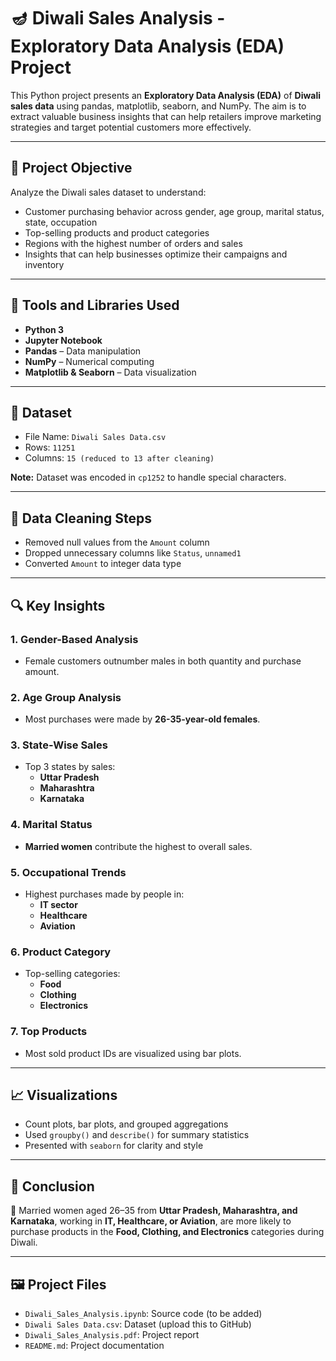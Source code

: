 # 🪔 Diwali Sales Analysis - Exploratory Data Analysis (EDA) Project

This Python project presents an **Exploratory Data Analysis (EDA)** of **Diwali sales data** using pandas, matplotlib, seaborn, and NumPy. The aim is to extract valuable business insights that can help retailers improve marketing strategies and target potential customers more effectively.

---

## 📌 Project Objective

Analyze the Diwali sales dataset to understand:
- Customer purchasing behavior across gender, age group, marital status, state, occupation
- Top-selling products and product categories
- Regions with the highest number of orders and sales
- Insights that can help businesses optimize their campaigns and inventory

---

## 🧰 Tools and Libraries Used

- **Python 3**
- **Jupyter Notebook**
- **Pandas** – Data manipulation
- **NumPy** – Numerical computing
- **Matplotlib & Seaborn** – Data visualization

---

## 📁 Dataset

- File Name: `Diwali Sales Data.csv`  
- Rows: `11251`  
- Columns: `15 (reduced to 13 after cleaning)`

**Note:** Dataset was encoded in `cp1252` to handle special characters.

---

## 🧹 Data Cleaning Steps

- Removed null values from the `Amount` column
- Dropped unnecessary columns like `Status`, `unnamed1`
- Converted `Amount` to integer data type

---

## 🔍 Key Insights

### 1. **Gender-Based Analysis**
- Female customers outnumber males in both quantity and purchase amount.

### 2. **Age Group Analysis**
- Most purchases were made by **26-35-year-old females**.

### 3. **State-Wise Sales**
- Top 3 states by sales:
  - **Uttar Pradesh**
  - **Maharashtra**
  - **Karnataka**

### 4. **Marital Status**
- **Married women** contribute the highest to overall sales.

### 5. **Occupational Trends**
- Highest purchases made by people in:
  - **IT sector**
  - **Healthcare**
  - **Aviation**

### 6. **Product Category**
- Top-selling categories:
  - **Food**
  - **Clothing**
  - **Electronics**

### 7. **Top Products**
- Most sold product IDs are visualized using bar plots.

---

## 📈 Visualizations

- Count plots, bar plots, and grouped aggregations
- Used `groupby()` and `describe()` for summary statistics
- Presented with `seaborn` for clarity and style

---

## 🧾 Conclusion

📝 Married women aged 26–35 from **Uttar Pradesh, Maharashtra, and Karnataka**, working in **IT, Healthcare, or Aviation**, are more likely to purchase products in the **Food, Clothing, and Electronics** categories during Diwali.

---

## 🖼️ Project Files

- `Diwali_Sales_Analysis.ipynb`: Source code (to be added)
- `Diwali Sales Data.csv`: Dataset (upload this to GitHub)
- `Diwali_Sales_Analysis.pdf`: Project report
- `README.md`: Project documentation
